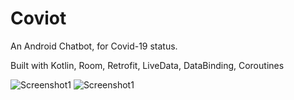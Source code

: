 # Coviot

An Android Chatbot, for Covid-19 status.

Built with Kotlin, Room, Retrofit, LiveData, DataBinding, Coroutines

![Screenshot1](screenshots/screenshot1.png)
![Screenshot1](screenshots/screenshot2.png)